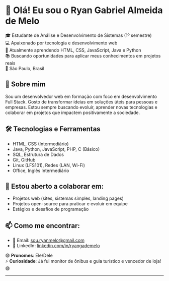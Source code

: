 # 👋 Olá! Eu sou o Ryan Gabriel Almeida de Melo

🎓 Estudante de Análise e Desenvolvimento de Sistemas (1º semestre)  
💻 Apaixonado por tecnologia e desenvolvimento web  
🌱 Atualmente aprendendo HTML, CSS, JavaScript, Java e Python  
📚 Buscando oportunidades para aplicar meus conhecimentos em projetos reais  
📍  São Paulo, Brasil  

## 🚀 Sobre mim

Sou um desenvolvedor web em formação com foco em desenvolvimento Full Stack. Gosto de transformar ideias em soluções úteis para pessoas e empresas. Estou sempre buscando evoluir, aprender novas tecnologias e colaborar em projetos que impactem positivamente a sociedade.

## 🛠️ Tecnologias e Ferramentas

- HTML, CSS (Intermediário)  
- Java, Python, JavaScript, PHP, C (Básico)  
- SQL, Estrutura de Dados  
- Git, GitHub  
- Linux (LFS101), Redes (LAN, Wi-Fi)  
- Office, Inglês Intermediário

## 🤝 Estou aberto a colaborar em:

- Projetos web (sites, sistemas simples, landing pages)
- Projetos open-source para praticar e evoluir em equipe
- Estágios e desafios de programação

## 📫 Como me encontrar:

- 📧 Email: [sou.ryanmelo@gmail.com](mailto:sou.ryanmelo@gmail.com)  
- 💼 LinkedIn: [linkedin.com/in/ryangademelo](https://linkedin.com/in/ryangademelo)  

😄 **Pronomes**: Ele/Dele  
⚡ **Curiosidade**: Já fui monitor de ônibus e guia turístico e vencedor de loja! 😄

---


